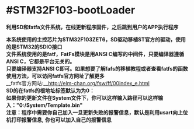 #STM32F103-bootLoader  
============================================================================
__利用SD和fatfa文件系统，在线更新程序固件，之后跳到用户的APP执行程序__ 
 
__本系统使用的主控芯片为STM32F103ZET6，SD驱动移植ST官方的驱动，使用的是STM32的SDIO接口__  
__文件系统使用的是fatf，FatFs模块是用ANSI C编写的中间件，只要编译器遵循ANSI C，它都是平台无关的。__  
__只要编译器支持ANSI C即可。如果想要了解fafs的移植教程或者查看fatfs的函数使用方法，可以访问fatfs官方网址了解更多__  
__fatfs官方网站:__http://elm-chan.org/fsw/ff/00index_e.html   
__SD的在fatfs的根地址标签默认为为0：__  
__如果你的更新文件在System文件下，你可以这样输入路径可以这样输入："0:/System/Template.bin"__  
__注意：程序中需要你自己加入一旦更新失败的报警信息，默认是利用usart向上位机打印报警信息,__
__你也可以加入自己的报警信息__




